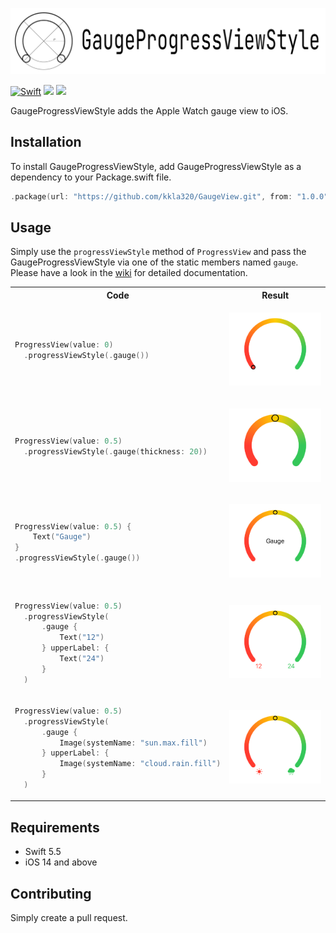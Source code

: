 ![](logo.png)

[![Swift](https://github.com/kkla320/GaugeProgressViewStyle/actions/workflows/swift.yml/badge.svg?branch=develop&event=push)](https://github.com/kkla320/GaugeProgressViewStyle/actions/workflows/swift.yml) ![](https://img.shields.io/badge/Swift-5.5-orange) ![](https://img.shields.io/badge/spm-compatible-green)

GaugeProgressViewStyle adds the Apple Watch gauge view to iOS.

## Installation

To install GaugeProgressViewStyle, add GaugeProgressViewStyle as a dependency to your Package.swift file.

```swift
.package(url: "https://github.com/kkla320/GaugeView.git", from: "1.0.0")
```

## Usage

Simply use the `progressViewStyle` method of `ProgressView` and pass the GaugeProgressViewStyle via one of the static members named `gauge`.
Please have a look in the [wiki](https://github.com/kkla320/GaugeProgressViewStyle/wiki) for detailed documentation.

<table>
<tr>
  <th>Code</th>
  <th>Result</th>
</tr>
<tr>
  <td>

  ```swift
  ProgressView(value: 0)
    .progressViewStyle(.gauge())
  ```

  </td>
  <td>
  
  ![No parameters](Screenshots/sample_withoutParameters.png)
  
  </td>
</tr>
<tr>
  <td>

  ```swift
  ProgressView(value: 0.5)
    .progressViewStyle(.gauge(thickness: 20))
  ```

  </td>
  <td>
  
  ![Custom thickness](Screenshots/sample_withCustomThickness.png)
  
  </td>
</tr>
<tr>
  <td>

  ```swift
  ProgressView(value: 0.5) {
      Text("Gauge")
  }
  .progressViewStyle(.gauge())
  ```

  </td>
  <td>
  
  ![With label](Screenshots/sample_withLabel.png)
  
  </td>
</tr>
<tr>
  <td>

  ```swift
  ProgressView(value: 0.5)
    .progressViewStyle(
        .gauge {
            Text("12")
        } upperLabel: {
            Text("24")
        }
    )
  ```

  </td>
  <td>
  
  ![With upper lower labels](Screenshots/sample_withTextUpperAndLowerLabel.png)
  
  </td>
</tr>
<tr>
  <td>

  ```swift
  ProgressView(value: 0.5)
    .progressViewStyle(
        .gauge {
            Image(systemName: "sun.max.fill")
        } upperLabel: {
            Image(systemName: "cloud.rain.fill")
        }
    )
  ```

  </td>
  <td>
  
  ![With upper lower images](Screenshots/sample_withImageUpperAndLowerLabel.png)
  
  </td>
</tr>
</table>

## Requirements

- Swift 5.5
- iOS 14 and above

## Contributing

Simply create a pull request.
